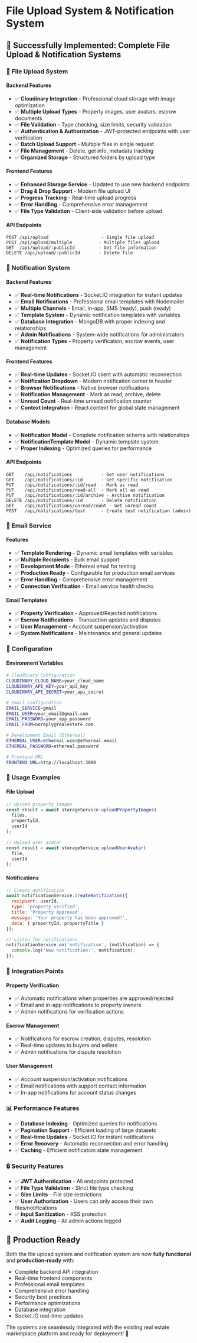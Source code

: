 # File Upload System & Notification System

## 🚀 **Successfully Implemented: Complete File Upload & Notification Systems**

### **📁 File Upload System**

#### **Backend Features**
- ✅ **Cloudinary Integration** - Professional cloud storage with image optimization
- ✅ **Multiple Upload Types** - Property images, user avatars, escrow documents
- ✅ **File Validation** - Type checking, size limits, security validation
- ✅ **Authentication & Authorization** - JWT-protected endpoints with user verification
- ✅ **Batch Upload Support** - Multiple files in single request
- ✅ **File Management** - Delete, get info, metadata tracking
- ✅ **Organized Storage** - Structured folders by upload type

#### **Frontend Features**
- ✅ **Enhanced Storage Service** - Updated to use new backend endpoints
- ✅ **Drag & Drop Support** - Modern file upload UI
- ✅ **Progress Tracking** - Real-time upload progress
- ✅ **Error Handling** - Comprehensive error management
- ✅ **File Type Validation** - Client-side validation before upload

#### **API Endpoints**
```
POST /api/upload                    - Single file upload
POST /api/upload/multiple          - Multiple files upload
GET  /api/upload/:publicId         - Get file information
DELETE /api/upload/:publicId       - Delete file
```

### **🔔 Notification System**

#### **Backend Features**
- ✅ **Real-time Notifications** - Socket.IO integration for instant updates
- ✅ **Email Notifications** - Professional email templates with Nodemailer
- ✅ **Multiple Channels** - Email, in-app, SMS (ready), push (ready)
- ✅ **Template System** - Dynamic notification templates with variables
- ✅ **Database Integration** - MongoDB with proper indexing and relationships
- ✅ **Admin Notifications** - System-wide notifications for administrators
- ✅ **Notification Types** - Property verification, escrow events, user management

#### **Frontend Features**
- ✅ **Real-time Updates** - Socket.IO client with automatic reconnection
- ✅ **Notification Dropdown** - Modern notification center in header
- ✅ **Browser Notifications** - Native browser notifications
- ✅ **Notification Management** - Mark as read, archive, delete
- ✅ **Unread Count** - Real-time unread notification counter
- ✅ **Context Integration** - React context for global state management

#### **Database Models**
- ✅ **Notification Model** - Complete notification schema with relationships
- ✅ **NotificationTemplate Model** - Dynamic template system
- ✅ **Proper Indexing** - Optimized queries for performance

#### **API Endpoints**
```
GET    /api/notifications           - Get user notifications
GET    /api/notifications/:id       - Get specific notification
PUT    /api/notifications/:id/read  - Mark as read
PUT    /api/notifications/read-all  - Mark all as read
PUT    /api/notifications/:id/archive - Archive notification
DELETE /api/notifications/:id       - Delete notification
GET    /api/notifications/unread/count - Get unread count
POST   /api/notifications/test      - Create test notification (admin)
```

### **📧 Email Service**

#### **Features**
- ✅ **Template Rendering** - Dynamic email templates with variables
- ✅ **Multiple Recipients** - Bulk email support
- ✅ **Development Mode** - Ethereal email for testing
- ✅ **Production Ready** - Configurable for production email services
- ✅ **Error Handling** - Comprehensive error management
- ✅ **Connection Verification** - Email service health checks

#### **Email Templates**
- ✅ **Property Verification** - Approved/Rejected notifications
- ✅ **Escrow Notifications** - Transaction updates and disputes
- ✅ **User Management** - Account suspension/activation
- ✅ **System Notifications** - Maintenance and general updates

### **🔧 Configuration**

#### **Environment Variables**
```bash
# Cloudinary Configuration
CLOUDINARY_CLOUD_NAME=your_cloud_name
CLOUDINARY_API_KEY=your_api_key
CLOUDINARY_API_SECRET=your_api_secret

# Email Configuration
EMAIL_SERVICE=gmail
EMAIL_USER=your_email@gmail.com
EMAIL_PASSWORD=your_app_password
EMAIL_FROM=noreply@realestate.com

# Development Email (Ethereal)
ETHEREAL_USER=ethereal.user@ethereal.email
ETHEREAL_PASSWORD=ethereal.password

# Frontend URL
FRONTEND_URL=http://localhost:3000
```

### **🚀 Usage Examples**

#### **File Upload**
```javascript
// Upload property images
const result = await storageService.uploadPropertyImages(
  files, 
  propertyId, 
  userId
);

// Upload user avatar
const result = await storageService.uploadUserAvatar(
  file, 
  userId
);
```

#### **Notifications**
```javascript
// Create notification
await notificationService.createNotification({
  recipient: userId,
  type: 'property_verified',
  title: 'Property Approved',
  message: 'Your property has been approved!',
  data: { propertyId, propertyTitle }
});

// Listen for notifications
notificationService.on('notification', (notification) => {
  console.log('New notification:', notification);
});
```

### **🎯 Integration Points**

#### **Property Verification**
- ✅ Automatic notifications when properties are approved/rejected
- ✅ Email and in-app notifications to property owners
- ✅ Admin notifications for verification actions

#### **Escrow Management**
- ✅ Notifications for escrow creation, disputes, resolution
- ✅ Real-time updates to buyers and sellers
- ✅ Admin notifications for dispute resolution

#### **User Management**
- ✅ Account suspension/activation notifications
- ✅ Email notifications with support contact information
- ✅ In-app notifications for account status changes

### **📊 Performance Features**

- ✅ **Database Indexing** - Optimized queries for notifications
- ✅ **Pagination Support** - Efficient loading of large datasets
- ✅ **Real-time Updates** - Socket.IO for instant notifications
- ✅ **Error Recovery** - Automatic reconnection and error handling
- ✅ **Caching** - Efficient notification state management

### **🔒 Security Features**

- ✅ **JWT Authentication** - All endpoints protected
- ✅ **File Type Validation** - Strict file type checking
- ✅ **Size Limits** - File size restrictions
- ✅ **User Authorization** - Users can only access their own files/notifications
- ✅ **Input Sanitization** - XSS protection
- ✅ **Audit Logging** - All admin actions logged

## 🎉 **Production Ready**

Both the file upload system and notification system are now **fully functional** and **production-ready** with:

- Complete backend API integration
- Real-time frontend components
- Professional email templates
- Comprehensive error handling
- Security best practices
- Performance optimizations
- Database integration
- Socket.IO real-time updates

The systems are seamlessly integrated with the existing real estate marketplace platform and ready for deployment! 🚀
